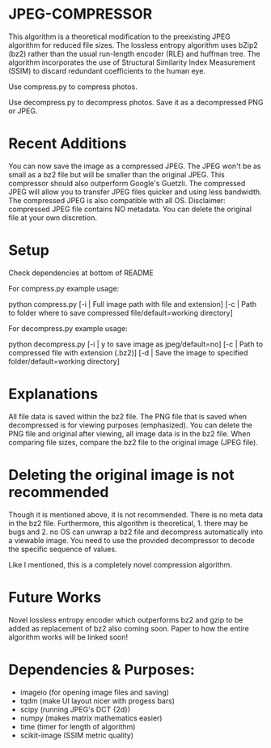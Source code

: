 # JPEG-COMPRESSOR

This algorithm is a theoretical modification to the preexisting JPEG algorithm for reduced file sizes. The lossless
entropy algorithm uses bZip2 (bz2) rather than the usual run-length encoder (RLE) and huffman tree. The algorithm incorporates the use of Structural Similarity Index Measurement (SSIM) to discard redundant coefficients to the human eye.

Use compress.py to compress photos.

Use decompress.py to decompress photos. Save it as a decompressed PNG or JPEG.

# Recent Additions

You can now save the image as a compressed JPEG. The JPEG won't be as small as a bz2 file but will be smaller
than the original JPEG. This compressor should also outperform Google's Guetzli. The compressed JPEG will allow you to
transfer JPEG files quicker and using less bandwidth. The compressed JPEG is also compatible with all OS. Disclaimer:
compressed JPEG file contains NO metadata. You can delete the original file at your own discretion.

# Setup

Check dependencies at bottom of README

For compress.py example usage:

python compress.py [-i | Full image path with file and extension] [-c | Path to folder where to save compressed file/default=working directory]
 
For decompress.py example usage:

python decompress.py [-i | y to save image as jpeg/default=no] [-c | Path to compressed file with extension (.bz2)] [-d | Save the image to specified folder/default=working directory]

# Explanations

All file data is saved within the bz2 file. The PNG file that is saved when decompressed is for viewing purposes (emphasized).
You can delete the PNG file and original after viewing, all image data is in the bz2 file.
When comparing file sizes, compare the bz2 file to the original image (JPEG file).

# Deleting the original image is not recommended

Though it is mentioned above, it is not recommended. There is no meta data in the bz2 file.
Furthermore, this algorithm is theoretical, 1. there may
be bugs and 2. no OS can unwrap a bz2 file and decompress automatically into a viewable image. You need to use the provided decompressor to decode the specific sequence of values.

Like I mentioned, this is a completely novel compression algorithm.

# Future Works

Novel lossless entropy encoder which outperforms bz2 and gzip to be added as replacement of bz2 also coming soon.
Paper to how the entire algorithm works will be linked soon!

# Dependencies & Purposes:
 - imageio (for opening image files and saving)
 - tqdm (make UI layout nicer with progess bars)
 - scipy (running JPEG's DCT {2d})
 - numpy (makes matrix mathematics easier)
 - time (timer for length of algorithm)
 - scikit-image (SSIM metric quality)
